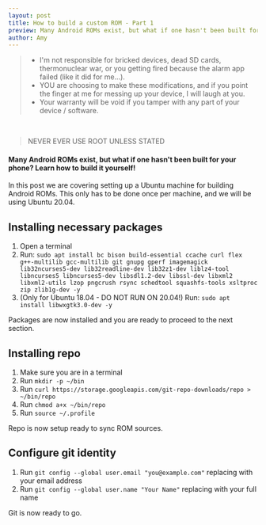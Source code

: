 ```yaml
---
layout: post
title: How to build a custom ROM - Part 1
preview: Many Android ROMs exist, but what if one hasn't been built for your phone? Learn how to build it yourself!
author: Amy
---
```


> * I'm not responsible for bricked devices, dead SD cards, thermonuclear war, or you getting fired because the alarm app failed (like it did for me...).
> * YOU are choosing to make these modifications, and if you point the finger at me for messing up your device, I will laugh at you.
> * Your warranty will be void if you tamper with any part of your device / software.

<br>

> NEVER EVER USE ROOT UNLESS STATED

#### Many Android ROMs exist, but what if one hasn't been built for your phone? Learn how to build it yourself!

In this post we are covering setting up a Ubuntu machine for building Android ROMs. This only has to be done once per machine, and we will be using Ubuntu 20.04.

## Installing necessary packages

1. Open a terminal
2. Run: `sudo apt install bc bison build-essential ccache curl flex g++-multilib gcc-multilib git gnupg gperf imagemagick lib32ncurses5-dev lib32readline-dev lib32z1-dev liblz4-tool libncurses5 libncurses5-dev libsdl1.2-dev libssl-dev libxml2 libxml2-utils lzop pngcrush rsync schedtool squashfs-tools xsltproc zip zlib1g-dev -y`
3. (Only for Ubuntu 18.04 - DO NOT RUN ON 20.04!) Run: `sudo apt install libwxgtk3.0-dev -y`

Packages are now installed and you are ready to proceed to the next section.

## Installing repo

1. Make sure you are in a terminal
2. Run `mkdir -p ~/bin`
3. Run `curl https://storage.googleapis.com/git-repo-downloads/repo > ~/bin/repo`
4. Run `chmod a+x ~/bin/repo`
5. Run `source ~/.profile`

Repo is now setup ready to sync ROM sources.

## Configure git identity

1. Run `git config --global user.email "you@example.com"` replacing with your email address
2. Run `git config --global user.name "Your Name"` replacing with your full name

Git is now ready to go.

<br>
